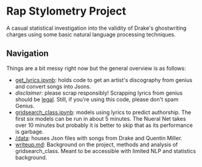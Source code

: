 # Rap Stylometry Project

A casual statistical investigation into the validity of Drake's ghostwriting charges using some basic natural language processing techniques.

## Navigation
Things are a bit messy right now but the general overview is as follows:

- <ins>get_lyrics.ipynb</ins>: holds code to get an artist's discography from genius and convert songs into Jsons.
 - *disclaimer*: please scrap responsibly! Scrapping lyrics from genius should be [legal](https://www.theverge.com/2020/8/11/21363692/google-genius-lyrics-lawsuit-scraping-copyright-yelp-antitrust-competition). Still, if you're using this code, please don't spam Genius.
- <ins>gridsearch_class.ipynb</ins>: models using lyrics to predict authorship. The first six models can be run in about 5 minutes. The Nueral Net takes over 10 minutes but probably it is better to skip that as its performance is garbage.   
- <ins>/data</ins>: houses Json files with songs from Drake and Quentin Miller.
- <ins>writeup.md</ins>: Background on the project, methods and analysis of gridsearch_class. Meant to be accessible with limited NLP and statistics background.
